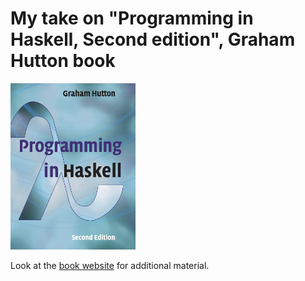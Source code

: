 
# My take on "Programming in Haskell, Second edition", Graham Hutton book

<img src="img/pih.jpg" alt="drawing" width="200"/>

Look at the [book website](https://www.cs.nott.ac.uk/~pszgmh/pih.html) for additional material.
